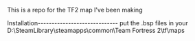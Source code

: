 This is a repo for the TF2 map I've been making

Installation-----------------------------
put the .bsp files in your
D:\SteamLibrary\steamapps\common\Team Fortress 2\tf\maps
